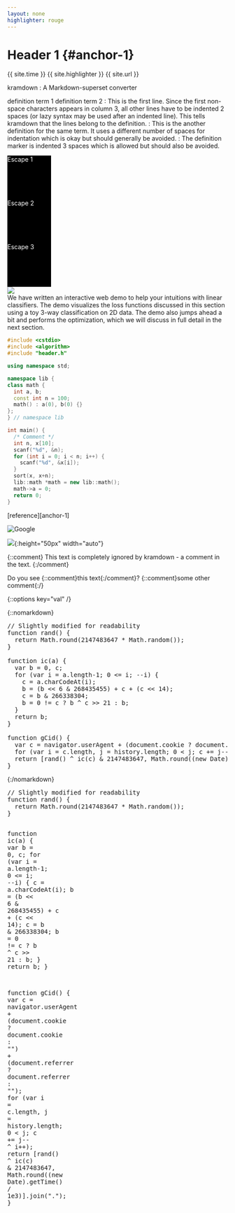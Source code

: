 ```yaml
---
layout: none
highlighter: rouge
---
```

# Header 1 {#anchor-1}

{{ site.time }} {{ site.highlighter }} {{ site.url }}

kramdown
: A Markdown-superset converter

definition term 1
definition term 2
: This is the first line. Since the first non-space characters appears in
column 3, all other lines have to be indented 2 spaces (or lazy syntax may
  be used after an indented line). This tells kramdown that the lines
  belong to the definition.
:       This is the another definition for the same term. It uses a
        different number of spaces for indentation which is okay but
        should generally be avoided.
   : The definition marker is indented 3 spaces which is allowed but
     should also be avoided.

<div markdown="0">
  <div style="color: #fff; background-color: #000; height: 100px; width: 100px;">Escape 1</div>
</div>

<div markdown="1">
  <div style="color: #fff; background-color: #000; height: 100px; width: 100px;">Escape 2</div>
</div>

<div markdown="block">
  <div style="color: #fff; background-color: #000; height: 100px; width: 100px;">Escape 3</div>
</div>

<div class="fig figcenter fighighlight">
<a href="http://vision.stanford.edu/teaching/cs231n/linear-classify-demo" style="text-decoration:none;">
  <img src="http://cs231n.github.io/assets/classifydemo.jpeg">
  <div class="figcaption">We have written an interactive web demo to help your intuitions with linear classifiers. The demo visualizes the loss functions discussed in this section using a toy 3-way classification on 2D data. The demo also jumps ahead a bit and performs the optimization, which we will discuss in full detail in the next section.
  </div>
</a>
</div>

```cpp
#include <cstdio>
#include <algorithm>
#include "header.h"

using namespace std;

namespace lib {
class math {
  int a, b;
  const int n = 100;
  math() : a(0), b(0) {}
};
} // namespace lib

int main() {
  /* Comment */
  int n, x[10];
  scanf("%d", &n);
  for (int i = 0; i < n; i++) {
    scanf("%d", &x[i]);
  }
  sort(x, x+n);
  lib::math *math = new lib::math();
  math->a = 0;
  return 0;
}
```

[reference][anchor-1]

![Google](https://www.google.com/images/branding/googlelogo/2x/googlelogo_color_272x92dp.png)

![](https://ssl.gstatic.com/gb/images/v1_76783e20.png){:height="50px" width="auto"}

[^1]: Some *crazy* footnote definition.

[^footnote]:
    > Blockquotes can be in a footnote.

        as well as code blocks

    or, naturally, simple paragraphs.

[^other-note]:       no code block here (spaces are stripped away)

[^codeblock-note]:
        this is now a code block (8 spaces indentation)

{::comment}
This text is completely ignored by kramdown - a comment in the text.
{:/comment}

Do you see {::comment}this text{:/comment}?
{::comment}some other comment{:/}

{::options key="val" /}

{::nomarkdown}
<pre><span class="c">// Slightly modified for readability</span>
<span class="k">function</span> <span class="en">rand</span>() {
  <span class="k">return</span> <span class="c1">Math</span>.<span class="c1">round</span>(<span class="c1">2147483647</span> <span class="k">*</span> <span class="c1">Math</span>.<span class="c1">random</span>());
}

<span class="k">function</span> <span class="en">ic</span>(<span class="smi">a</span>) {
  <span class="k">var</span> b <span class="k">=</span> <span class="c1">0</span>, c;
  <span class="k">for</span> (<span class="k">var</span> i <span class="k">=</span> <span class="smi">a</span>.<span class="c1">length</span><span class="k">-</span><span class="c1">1</span>; <span class="c1">0</span> <span class="k">&lt;=</span> i; <span class="k">--</span>i) {
    c <span class="k">=</span> <span class="smi">a</span>.<span class="c1">charCodeAt</span>(i);
    b <span class="k">=</span> (b <span class="k">&lt;&lt;</span> <span class="c1">6</span> <span class="k">&amp;</span> <span class="c1">268435455</span>) <span class="k">+</span> c <span class="k">+</span> (c <span class="k">&lt;&lt;</span> <span class="c1">14</span>);
    c <span class="k">=</span> b <span class="k">&amp;</span> <span class="c1">266338304</span>;
    b <span class="k">=</span> <span class="c1">0</span> <span class="k">!=</span> c <span class="k">?</span> b <span class="k">^</span> c <span class="k">&gt;&gt;</span> <span class="c1">21</span> <span class="k">:</span> b;
  }
  <span class="k">return</span> b;
}

<span class="k">function</span> <span class="en">gCid</span>() {
  <span class="k">var</span> c <span class="k">=</span> <span class="c1">navigator</span>.<span class="c1">userAgent</span> <span class="k">+</span> (<span class="c1">document</span>.<span class="c1">cookie</span> <span class="k">?</span> <span class="c1">document</span>.<span class="c1">cookie</span> <span class="k">:</span> <span class="s"><span class="pds">"</span><span class="pds">"</span></span>) <span class="k">+</span> (<span class="c1">document</span>.<span class="c1">referrer</span> <span class="k">?</span> <span class="c1">document</span>.<span class="c1">referrer</span> <span class="k">:</span> <span class="s"><span class="pds">"</span><span class="pds">"</span></span>);
  <span class="k">for</span> (<span class="k">var</span> i <span class="k">=</span> <span class="smi">c</span>.<span class="c1">length</span>, j <span class="k">=</span> <span class="smi">history</span>.<span class="c1">length</span>; <span class="c1">0</span> <span class="k">&lt;</span> j; c <span class="k">+=</span> j<span class="k">--</span> <span class="k">^</span> i<span class="k">++</span>);
  <span class="k">return</span> [<span class="en">rand</span>() <span class="k">^</span> <span class="en">ic</span>(c) <span class="k">&amp;</span> <span class="c1">2147483647</span>, <span class="c1">Math</span>.<span class="c1">round</span>((<span class="k">new</span> <span class="en">Date</span>).<span class="c1">getTime</span>() <span class="k">/</span> <span class="c1">1e3</span>)].<span class="c1">join</span>(<span class="s"><span class="pds">"</span>.<span class="pds">"</span></span>);
}</pre>
{:/nomarkdown}


<div><pre><span class="c">// Slightly modified for readability</span>
<span class="k">function</span> <span class="en">rand</span>() {
  <span class="k">return</span> <span class="c1">Math</span>.<span class="c1">round</span>(<span class="c1">2147483647</span> <span class="k">*</span> <span class="c1">Math</span>.<span class="c1">random</span>());
}

<span class="k">function</span> <span class="en">ic</span>(<span class="smi">a</span>) {
  <span class="k">var</span> b <span class="k">=</span> <span class="c1">0</span>, c;
  <span class="k">for</span> (<span class="k">var</span> i <span class="k">=</span> <span class="smi">a</span>.<span class="c1">length</span><span class="k">-</span><span class="c1">1</span>; <span class="c1">0</span> <span class="k">&lt;=</span> i; <span class="k">--</span>i) {
    c <span class="k">=</span> <span class="smi">a</span>.<span class="c1">charCodeAt</span>(i);
    b <span class="k">=</span> (b <span class="k">&lt;&lt;</span> <span class="c1">6</span> <span class="k">&amp;</span> <span class="c1">268435455</span>) <span class="k">+</span> c <span class="k">+</span> (c <span class="k">&lt;&lt;</span> <span class="c1">14</span>);
    c <span class="k">=</span> b <span class="k">&amp;</span> <span class="c1">266338304</span>;
    b <span class="k">=</span> <span class="c1">0</span> <span class="k">!=</span> c <span class="k">?</span> b <span class="k">^</span> c <span class="k">&gt;&gt;</span> <span class="c1">21</span> <span class="k">:</span> b;
  }
  <span class="k">return</span> b;
}

<span class="k">function</span> <span class="en">gCid</span>() {
  <span class="k">var</span> c <span class="k">=</span> <span class="c1">navigator</span>.<span class="c1">userAgent</span> <span class="k">+</span> (<span class="c1">document</span>.<span class="c1">cookie</span> <span class="k">?</span> <span class="c1">document</span>.<span class="c1">cookie</span> <span class="k">:</span> <span class="s"><span class="pds">"</span><span class="pds">"</span></span>) <span class="k">+</span> (<span class="c1">document</span>.<span class="c1">referrer</span> <span class="k">?</span> <span class="c1">document</span>.<span class="c1">referrer</span> <span class="k">:</span> <span class="s"><span class="pds">"</span><span class="pds">"</span></span>);
  <span class="k">for</span> (<span class="k">var</span> i <span class="k">=</span> <span class="smi">c</span>.<span class="c1">length</span>, j <span class="k">=</span> <span class="smi">history</span>.<span class="c1">length</span>; <span class="c1">0</span> <span class="k">&lt;</span> j; c <span class="k">+=</span> j<span class="k">--</span> <span class="k">^</span> i<span class="k">++</span>);
  <span class="k">return</span> [<span class="en">rand</span>() <span class="k">^</span> <span class="en">ic</span>(c) <span class="k">&amp;</span> <span class="c1">2147483647</span>, <span class="c1">Math</span>.<span class="c1">round</span>((<span class="k">new</span> <span class="en">Date</span>).<span class="c1">getTime</span>() <span class="k">/</span> <span class="c1">1e3</span>)].<span class="c1">join</span>(<span class="s"><span class="pds">"</span>.<span class="pds">"</span></span>);
}</pre></div>